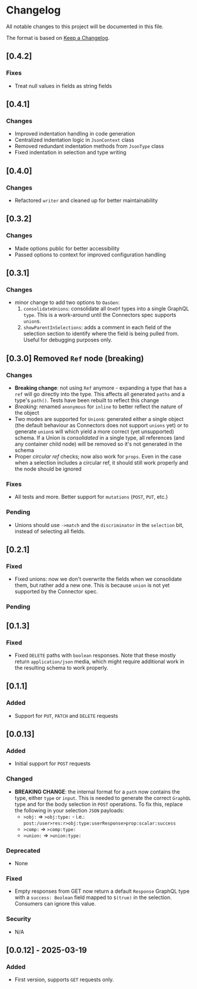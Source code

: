 # Changelog

All notable changes to this project will be documented in this file.

The format is based on [Keep a Changelog](https://keepachangelog.com/en/1.0.0/).

## [0.4.2]

### Fixes
- Treat null values in fields as string fields

## [0.4.1]

### Changes
- Improved indentation handling in code generation
- Centralized indentation logic in `JsonContext` class
- Removed redundant indentation methods from `JsonType` class
- Fixed indentation in selection and type writing

## [0.4.0]

### Changes
- Refactored `writer` and cleaned up for better maintainability

## [0.3.2]

### Changes
- Made options public for better accessibility
- Passed options to context for improved configuration handling

## [0.3.1]

### Changes
- minor change to add two options to `OasGen`: 
  1. `consolidateUnions`: consolidate all `OneOf` types into a single GraphQL `type`. This is a work-around until the Connectors spec supports `union`s.
  2. `showParentInSelections`: adds a comment in each field of the selection section to identify where the field is being pulled from. Useful for debugging purposes only.


## [0.3.0] Removed `Ref` node (breaking)

### Changes
- **Breaking change**: not using `Ref` anymore - expanding a type that has a `ref` will go directly into the type. This affects all generated `paths` and a type's `path()`. Tests have been rebuilt to reflect this change
- *Breaking*: renamed `anonymous` for `inline` to better reflect the nature of the object
- Two modes are supported for `Union`s: generated either a single object (the default behaviour as Connectors does not support `unions` yet) or to generate `union`s will which yield a more correct (yet unsupported) schema. If a Union is _consolidated_ in a single type, all references (and any container child node) will be removed so it's not generated in the schema 
- Proper _circular ref_ checks; now also work for `props`. Even in the case when a selection includes a circular ref, it should still work properly and the node should be ignored

### Fixes
- All tests and more. Better support for `mutations` (`POST`, `PUT`, etc.)

### Pending
- Unions should use `->match` and the `discriminator` in the `selection` bit, instead of selecting all fields.

## [0.2.1]

### Fixed
- Fixed unions: now we don't overwrite the fields when we consolidate them, but rather add a new one. This is because `union` is not yet supported by the Connector spec. 

### Pending

## [0.1.3]

### Fixed
- Fixed `DELETE` paths with `boolean` responses. Note that these mostly return `application/json` media, which might require additional work in the resulting schema to work properly.

## [0.1.1]

### Added
- Support for `PUT`, `PATCH` and `DELETE` requests

## [0.0.13]

### Added
- Initial support for `POST` requests

### Changed
- **BREAKING CHANGE**:  the internal format for a `path` now contains the type, either `type` or `input`. This is needed to generate the correct `GraphQL` type and for the body selection in `POST` operations. To fix this, replace the following in your selection `JSON` payloads:
  - `>obj:` => `>obj:type:` - i.e.: `post:/user>res:r>obj:type:userResponse>prop:scalar:success`
  - `>comp:` => `>comp:type:`
  - `>union:` => `>union:type:` 

### Deprecated
- None

### Fixed
- Empty responses from GET now return a default `Response` GraphQL type with a `success: Boolean` field mapped to `$(true)` in the selection. Consumers can ignore this value. 

### Security
- N/A

## [0.0.12] - 2025-03-19

### Added
- First version, supports `GET` requests only.